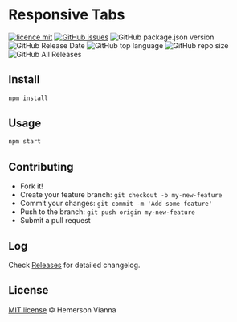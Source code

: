 # Responsive Tabs

[![licence mit](https://img.shields.io/badge/license-MIT-blue.svg?style=flat-square)](http://hemersonvianna.mit-license.org/)
[![GitHub issues](https://img.shields.io/github/issues/org-victorinox/resource-responsive-tabs.svg)](https://github.com/org-victorinox/resource-responsive-tabs/issues)
![GitHub package.json version](https://img.shields.io/github/package-json/v/org-victorinox/resource-responsive-tabs.svg)
![GitHub Release Date](https://img.shields.io/github/release-date/org-victorinox/resource-responsive-tabs.svg)
![GitHub top language](https://img.shields.io/github/languages/top/org-victorinox/resource-responsive-tabs.svg)
![GitHub repo size](https://img.shields.io/github/repo-size/org-victorinox/resource-responsive-tabs.svg)
![GitHub All Releases](https://img.shields.io/github/downloads/org-victorinox/resource-responsive-tabs/total.svg)

## Install

```bash
npm install
```

## Usage

```bash
npm start
```

## Contributing

- Fork it!
- Create your feature branch: `git checkout -b my-new-feature`
- Commit your changes: `git commit -m 'Add some feature'`
- Push to the branch: `git push origin my-new-feature`
- Submit a pull request

## Log

Check [Releases](https://github.com/org-victorinox/resource-responsive-tabs/releases) for detailed changelog.

## License

[MIT license](http://hemersonvianna.mit-license.org/) © Hemerson Vianna
